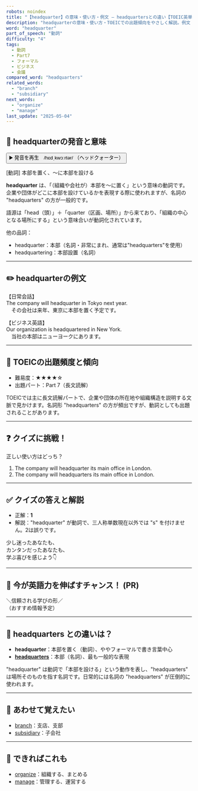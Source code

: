 ```yaml
---
robots: noindex
title: "【headquarter】の意味・使い方・例文 ― headquartersとの違い【TOEIC英単語】"
description: "headquarterの意味・使い方・TOEICでの出題傾向をやさしく解説。例文・クイズ付きでheadquartersとの違いもわかりやすく学べます。"
word: "headquarter"
part_of_speech: "動詞"
difficulty: "4"
tags:
  - 動詞
  - Part7
  - フォーマル
  - ビジネス
  - 会議
compared_word: "headquarters"
related_words:
  - "branch"
  - "subsidiary"
next_words:
  - "organize"
  - "manage"
last_update: "2025-05-04"
---
```


## 🔰 headquarterの発音と意味

<button class="play-audio" onclick="playTTS('headquarter')">
  <span class="play-audio-main">
    ▶️ 発音を再生　/hɛdˌkwɔːrtər/
  </span>
  <span class="play-audio-sub">
    （ヘッドクォーター）
  </span>
</button>

[動詞] 本部を置く、～に本部を設ける

**headquarter** は、「（組織や会社が）本部を～に置く」という意味の動詞です。  
企業や団体がどこに本部を設けているかを表現する際に使われますが、名詞の "headquarters" の方が一般的です。

語源は「head（頭）」＋「quarter（区画、場所）」から来ており、「組織の中心となる場所にする」という意味合いが動詞化されています。

他の品詞：  
- headquarter：本部（名詞・非常にまれ、通常は"headquarters"を使用）
- headquartering：本部設置（名詞）

---

## ✏️ headquarterの例文

【日常会話】  
The company will headquarter in Tokyo next year.  
　その会社は来年、東京に本部を置く予定です。

【ビジネス英語】  
Our organization is headquartered in New York.  
　当社の本部はニューヨークにあります。

---

## 🎯 TOEICの出題頻度と傾向

- 難易度：★★★★☆
- 出題パート：Part 7（長文読解）

TOEICでは主に長文読解パートで、企業や団体の所在地や組織構造を説明する文脈で見かけます。名詞形 "headquarters" の方が頻出ですが、動詞としても出題されることがあります。

---

## ❓ クイズに挑戦！

正しい使い方はどっち？

1. The company will headquarter its main office in London.  
2. The company will headquarters its main office in London.

---

## ✅ クイズの答えと解説

- 正解：**1**
- 解説："headquarter" が動詞で、三人称単数現在以外では "s" を付けません。2は誤りです。

少し迷ったあなたも、  
カンタンだったあなたも、  
学ぶ喜びを感じよう👇️

---

## 🚀 今が英語力を伸ばすチャンス！ (PR)

<div class="info-center">
＼信頼される学びの形／<br>  
（おすすめ情報予定）
</div>

---

## 🤔  headquarters との違いは？

- **headquarter**：本部を置く（動詞）、ややフォーマルで書き言葉中心
- **[headquarters](/word/headquarters)**：本部（名詞）、最も一般的な表現

"headquarter" は動詞で「本部を設ける」という動作を表し、"headquarters" は場所そのものを指す名詞です。日常的には名詞の "headquarters" が圧倒的に使われます。

---

## 🧩 あわせて覚えたい

- [branch](/word/branch)：支店、支部
- [subsidiary](/word/subsidiary)：子会社

---

## 📖 できればこれも

- [organize](/word/organize)：組織する、まとめる
- [manage](/word/manage)：管理する、運営する

<!-- cvid: aid32_bid44 -->
